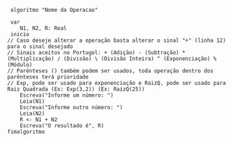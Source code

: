      algoritmo "Nome da Operacao"
  
     var
        N1, N2, R: Real   
     inicio
    // Caso deseje alterar a operação basta alterar o sinal "+" (linha 12) para o sinal desejado
    // Sinais aceitos no Portugol: + (Adição) - (Subtração) * (Multiplicação) / (Divisão) \ (Divisão Inteira) ^ (Exponenciação) % (Módulo)
    // Parênteses () também podem ser usados, toda operação dentro dos parênteses terá prioridade  
    // Exp, pode ser usado para exponenciação e RaizQ, pode ser usado para Raiz Quadrada (Ex: Exp(3,2)) (Ex: RaizQ(25))
        Escreva("Informe um número: ")  
        Leia(N1)   
        Escreva("Informe outro número: ")  
        Leia(N2)   
        R <- N1 + N2     
        Escreva("O resultado é", R)
    fimalgoritmo
